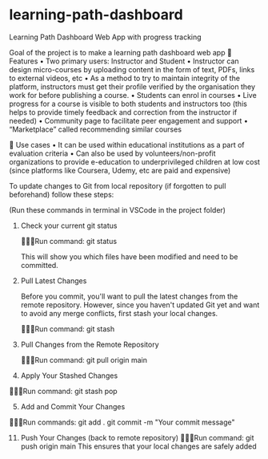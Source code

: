 # learning-path-dashboard
Learning Path Dashboard Web App with progress tracking

Goal of the project is to make a learning path dashboard web app 
	Features
•	Two primary users: Instructor and Student
•	Instructor can design micro-courses by uploading content in the form of text, PDFs, links to external videos, etc 
•	As a method to try to maintain integrity of the platform, instructors must get their profile verified by the organisation they work for before publishing a course.
•	Students can enrol in courses
•	Live progress for a course is visible to both students and instructors too (this helps to provide timely feedback and correction from the instructor if needed)
•	Community page to facilitate peer engagement and support
•	“Marketplace” called recommending similar courses  

	Use cases
•	It can be used within educational institutions as a part of evaluation criteria 
•	Can also be used by volunteers/non-profit organizations to provide e-education to underprivileged children at low cost (since platforms like Coursera, Udemy, etc are paid and expensive)



To update changes to Git from local repository (if forgotten to pull beforehand) follow these steps:

(Run these commands in terminal in VSCode in the project folder)

1. Check your current git status
   
   👩🏻‍💻Run command: git status
   
   This will show you which files have been modified and need to be committed.
   


2. Pull Latest Changes
   
   Before you commit, you'll want to pull the latest changes from the remote repository. However, since you haven't updated Git yet and want to avoid any merge conflicts, first stash your local changes.
   
   👩🏻‍💻Run command: git stash

   
   
3. Pull Changes from the Remote Repository
   
   👩🏻‍💻Run command: git pull origin main



4.  Apply Your Stashed Changes
   
   👩🏻‍💻Run command: git stash pop
   
5.  Add and Commit Your Changes
    
   👩🏻‍💻Run commands:
   git add .
   git commit -m "Your commit message"

11. Push Your Changes (back to remote repository)
   👩🏻‍💻Run command: git push origin main
   This ensures that your local changes are safely added

